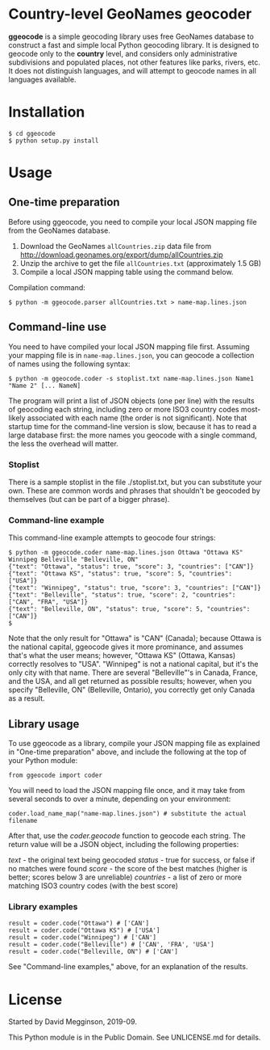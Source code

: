 Country-level GeoNames geocoder
===============================

**ggeocode** is a simple geocoding library uses free GeoNames database to construct a fast and simple local Python geocoding library. It is designed to geocode only to the **country** level, and considers only administrative subdivisions and populated places, not other features like parks, rivers, etc. It does not distinguish languages, and will attempt to geocode names in all languages available.

# Installation

    $ cd ggeocode
    $ python setup.py install

# Usage

## One-time preparation

Before using ggeocode, you need to compile your local JSON mapping file from the GeoNames database.

1. Download the GeoNames ``allCountries.zip`` data file from http://download.geonames.org/export/dump/allCountries.zip
2. Unzip the archive to get the file ``allCountries.txt`` (approximately 1.5 GB)
3. Compile a local JSON mapping table using the command below.

Compilation command:

    $ python -m ggeocode.parser allCountries.txt > name-map.lines.json

## Command-line use

You need to have compiled your local JSON mapping file first.  Assuming your mapping file is in ``name-map.lines.json``, you can geocode a collection of names using the following syntax:

    $ python -m ggeocode.coder -s stoplist.txt name-map.lines.json Name1 "Name 2" [... NameN]

The program will print a list of JSON objects (one per line) with the results of geocoding each string, including zero or more ISO3 country codes most-likely associated with each name (the order is not significant). Note that startup time for the command-line version is slow, because it has to read a large database first: the more names you geocode with a single command, the less the overhead will matter.

### Stoplist

There is a sample stoplist in the file ./stoplist.txt, but you can substitute your own. These are common words and phrases that shouldn't be geocoded by themselves (but can be part of a bigger phrase).

### Command-line example

This command-line example attempts to geocode four strings:

    $ python -m ggeocode.coder name-map.lines.json Ottawa "Ottawa KS" Winnipeg Belleville "Belleville, ON"
    {"text": "Ottawa", "status": true, "score": 3, "countries": ["CAN"]}
    {"text": "Ottawa KS", "status": true, "score": 5, "countries": ["USA"]}
    {"text": "Winnipeg", "status": true, "score": 3, "countries": ["CAN"]}
    {"text": "Belleville", "status": true, "score": 2, "countries": ["CAN", "FRA", "USA"]}
    {"text": "Belleville, ON", "status": true, "score": 5, "countries": ["CAN"]}
    $

Note that the only result for "Ottawa" is "CAN" (Canada); because Ottawa is the national capital, ggeocode gives it more prominance, and assumes that's what the user means; however, "Ottawa KS" (Ottawa, Kansas) correctly resolves to "USA". "Winnipeg" is not a national capital, but it's the only city with that name. There are several "Belleville"'s in Canada, France, and the USA, and all get returned as possible results; however, when you specify "Belleville, ON" (Belleville, Ontario), you correctly get only Canada as a result.

## Library usage

To use ggeocode as a library, compile your JSON mapping file as explained in "One-time preparation" above, and include the following at the top of your Python module:

    from ggeocode import coder

You will need to load the JSON mapping file once, and it may take from several seconds to over a minute, depending on your environment:

    coder.load_name_map("name-map.lines.json") # substitute the actual filename

After that, use the _coder.geocode_ function to geocode each string. The return value will be a JSON object, including the following properties:

*text* - the original text being geocoded
*status* - true for success, or false if no matches were found
*score* - the score of the best matches (higher is better; scores below 3 are unreliable)
*countries* - a list of zero or more matching ISO3 country codes (with the best score)

### Library examples

    result = coder.code("Ottawa") # ['CAN']
    result = coder.code("Ottawa KS") # ['USA']
    result = coder.code("Winnipeg") # ['CAN']
    result = coder.code("Belleville") # ['CAN', 'FRA', 'USA']
    result = coder.code("Belleville, ON") # ['CAN']

See "Command-line examples," above, for an explanation of the results.

# License

Started by David Megginson, 2019-09.

This Python module is in the Public Domain. See UNLICENSE.md for details.
